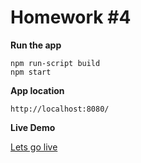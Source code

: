 # Homework #4

**Run the app**

```
npm run-script build
npm start
```

**App location**

```
http://localhost:8080/
```

**Live Demo**


[Lets go live](https://pengwei715.github.io/NASA/dist/index.html)
